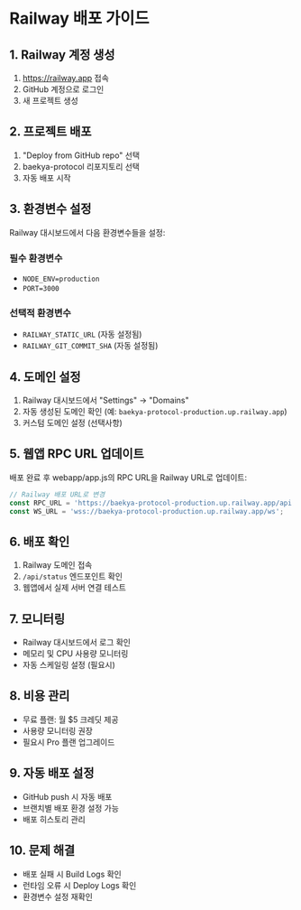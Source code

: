 # Railway 배포 가이드

## 1. Railway 계정 생성
1. https://railway.app 접속
2. GitHub 계정으로 로그인
3. 새 프로젝트 생성

## 2. 프로젝트 배포
1. "Deploy from GitHub repo" 선택
2. baekya-protocol 리포지토리 선택
3. 자동 배포 시작

## 3. 환경변수 설정
Railway 대시보드에서 다음 환경변수들을 설정:

### 필수 환경변수
- `NODE_ENV=production`
- `PORT=3000`

### 선택적 환경변수
- `RAILWAY_STATIC_URL` (자동 설정됨)
- `RAILWAY_GIT_COMMIT_SHA` (자동 설정됨)

## 4. 도메인 설정
1. Railway 대시보드에서 "Settings" → "Domains" 
2. 자동 생성된 도메인 확인 (예: `baekya-protocol-production.up.railway.app`)
3. 커스텀 도메인 설정 (선택사항)

## 5. 웹앱 RPC URL 업데이트
배포 완료 후 webapp/app.js의 RPC URL을 Railway URL로 업데이트:

```javascript
// Railway 배포 URL로 변경
const RPC_URL = 'https://baekya-protocol-production.up.railway.app/api';
const WS_URL = 'wss://baekya-protocol-production.up.railway.app/ws';
```

## 6. 배포 확인
1. Railway 도메인 접속
2. `/api/status` 엔드포인트 확인
3. 웹앱에서 실제 서버 연결 테스트

## 7. 모니터링
- Railway 대시보드에서 로그 확인
- 메모리 및 CPU 사용량 모니터링
- 자동 스케일링 설정 (필요시)

## 8. 비용 관리
- 무료 플랜: 월 $5 크레딧 제공
- 사용량 모니터링 권장
- 필요시 Pro 플랜 업그레이드

## 9. 자동 배포 설정
- GitHub push 시 자동 배포
- 브랜치별 배포 환경 설정 가능
- 배포 히스토리 관리

## 10. 문제 해결
- 배포 실패 시 Build Logs 확인
- 런타임 오류 시 Deploy Logs 확인
- 환경변수 설정 재확인 